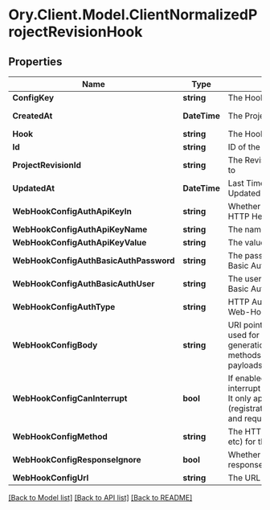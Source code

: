 # Ory.Client.Model.ClientNormalizedProjectRevisionHook

## Properties

Name | Type | Description | Notes
------------ | ------------- | ------------- | -------------
**ConfigKey** | **string** | The Hooks Config Key | 
**CreatedAt** | **DateTime** | The Project&#39;s Revision Creation Date | [optional] [readonly] 
**Hook** | **string** | The Hook Type | 
**Id** | **string** | ID of the entry | [optional] 
**ProjectRevisionId** | **string** | The Revision&#39;s ID this schema belongs to | [optional] 
**UpdatedAt** | **DateTime** | Last Time Project&#39;s Revision was Updated | [optional] [readonly] 
**WebHookConfigAuthApiKeyIn** | **string** | Whether to send the API Key in the HTTP Header or as a HTTP Cookie | [optional] 
**WebHookConfigAuthApiKeyName** | **string** | The name of the api key | [optional] 
**WebHookConfigAuthApiKeyValue** | **string** | The value of the api key | [optional] 
**WebHookConfigAuthBasicAuthPassword** | **string** | The password to be sent in the HTTP Basic Auth Header | [optional] 
**WebHookConfigAuthBasicAuthUser** | **string** | The username to be sent in the HTTP Basic Auth Header | [optional] 
**WebHookConfigAuthType** | **string** | HTTP Auth Method to use for the Web-Hook | [optional] 
**WebHookConfigBody** | **string** | URI pointing to the JsonNet template used for Web-Hook payload generation. Only used for those HTTP methods, which support HTTP body payloads. | [optional] 
**WebHookConfigCanInterrupt** | **bool** | If enabled allows the web hook to interrupt / abort the self-service flow. It only applies to certain flows (registration/verification/login/settings) and requires a valid response format. | [optional] 
**WebHookConfigMethod** | **string** | The HTTP method to use (GET, POST, etc) for the Web-Hook | [optional] 
**WebHookConfigResponseIgnore** | **bool** | Whether to ignore the Web Hook response | [optional] 
**WebHookConfigUrl** | **string** | The URL the Web-Hook should call | [optional] 

[[Back to Model list]](../README.md#documentation-for-models) [[Back to API list]](../README.md#documentation-for-api-endpoints) [[Back to README]](../README.md)

